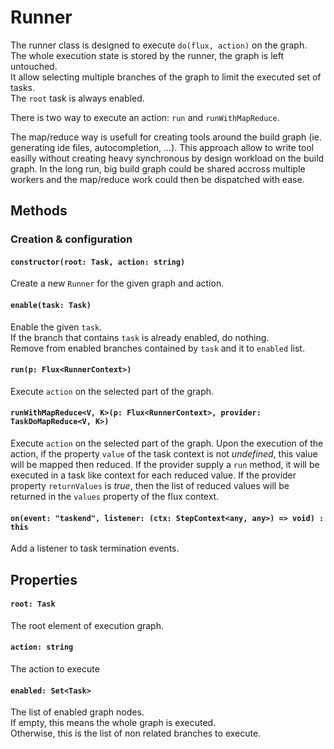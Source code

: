 Runner
======

The runner class is designed to execute `do(flux, action)` on the graph.   
The whole execution state is stored by the runner, the graph is left untouched.  
It allow selecting multiple branches of the graph to limit the executed set of tasks.   
The `root` task is always enabled.

There is two way to execute an action: `run` and `runWithMapReduce`.

The map/reduce way is usefull for creating tools around the build graph (ie. generating ide files, autocompletion, ...).
This approach allow to write tool easilly without creating heavy synchronous by design workload on the build graph.
In the long run, big build graph could be shared accross multiple workers and the map/reduce work could then be dispatched with ease.

Methods
-------

### Creation & configuration

#### `constructor(root: Task, action: string)`

Create a new `Runner` for the given graph and action.   

#### `enable(task: Task)`

Enable the given `task`.   
If the branch that contains `task` is already enabled, do nothing.   
Remove from enabled branches contained by `task` and it to `enabled` list.

#### `run(p: Flux<RunnerContext>)`

Execute `action` on the selected part of the graph.

#### `runWithMapReduce<V, K>(p: Flux<RunnerContext>, provider: TaskDoMapReduce<V, K>)`

Execute `action` on the selected part of the graph.
Upon the execution of the action, if the property `value` of the task context is not _undefined_, this value will be mapped then reduced.
If the provider supply a `run` method, it will be executed in a task like context for each reduced value.
If the provider property `returnValues` is _true_, then the list of reduced values will be returned in the `values` property of the flux context.

#### `on(event: "taskend", listener: (ctx: StepContext<any, any>) => void) : this`

Add a listener to task termination events.


Properties
----------

#### `root: Task`

The root element of execution graph.

#### `action: string`

The action to execute

#### `enabled: Set<Task>`

The list of enabled graph nodes.   
If empty, this means the whole graph is executed.      
Otherwise, this is the list of non related branches to execute.
